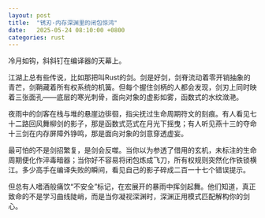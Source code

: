 ```yaml
---
layout: post
title:  "锈刃·内存深渊里的闭包惊鸿"
date:   2025-05-24 08:10:00 +0800
categories: rust
---
```


冷月如钩，斜斜钉在编译器的天幕上。

江湖上总有些传说，比如那把叫Rust的剑。剑是好剑，剑脊流动着零开销抽象的青芒，剑鞘藏着所有权系统的机簧。但每个握住剑柄的人都会发现，剑刃上同时映着三张面孔——底层的寒光刺骨，面向对象的虚影如雾，函数式的水纹潋滟。

夜雨中的剑客在栈与堆的悬崖边徘徊，指尖抚过生命周期符文的刻痕。有人看见七十二路回风舞柳剑的影子，那是函数式范式在月光下摇曳；有人听见燕十三的夺命十三剑在内存屏障外铮鸣，那是面向对象的剑意穿透虚妄。

最可怕的不是剑招繁复，是剑会反噬。当你以为参透了借用的玄机，未标注的生命周期便化作淬毒暗器；当你好不容易将闭包炼成飞刀，所有权规则突然化作铁锁横江。多少高手在编译失败的瞬间，看见自己的影子碎成二百一十七个错误提示。

但总有人嗜酒般痛饮“不安全”标记，在宏展开的暴雨中挥剑起舞。他们知道，真正致命的不是学习曲线陡峭，而是当你凝视深渊时，深渊正用模式匹配解构你的剑心。
